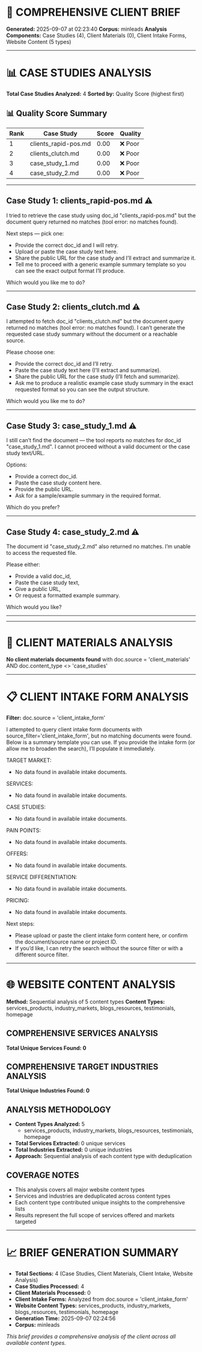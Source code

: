 # 📄 COMPREHENSIVE CLIENT BRIEF

**Generated:** 2025-09-07 at 02:23:40
**Corpus:** minleads
**Analysis Components:** Case Studies (4), Client Materials (0), Client Intake Forms, Website Content (5 types)

---

# 📊 CASE STUDIES ANALYSIS

**Total Case Studies Analyzed:** 4
**Sorted by:** Quality Score (highest first)

## 📊 Quality Score Summary

| Rank | Case Study | Score | Quality |
|------|------------|-------|---------|
| 1 | clients_rapid-pos.md | 0.00 | ❌ Poor |
| 2 | clients_clutch.md | 0.00 | ❌ Poor |
| 3 | case_study_1.md | 0.00 | ❌ Poor |
| 4 | case_study_2.md | 0.00 | ❌ Poor |

---

## Case Study 1: clients_rapid-pos.md ⚠️

I tried to retrieve the case study using doc_id "clients_rapid-pos.md" but the document query returned no matches (tool error: no matches found).

Next steps — pick one:
- Provide the correct doc_id and I will retry.
- Upload or paste the case study text here.
- Share the public URL for the case study and I’ll extract and summarize it.
- Tell me to proceed with a generic example summary template so you can see the exact output format I’ll produce.

Which would you like me to do?

---

## Case Study 2: clients_clutch.md ⚠️

I attempted to fetch doc_id "clients_clutch.md" but the document query returned no matches (tool error: no matches found). I can’t generate the requested case study summary without the document or a reachable source.

Please choose one:
- Provide the correct doc_id and I’ll retry.
- Paste the case study text here (I’ll extract and summarize).
- Share the public URL for the case study (I’ll fetch and summarize).
- Ask me to produce a realistic example case study summary in the exact requested format so you can see the output structure.

Which would you like me to do?

---

## Case Study 3: case_study_1.md ⚠️

I still can’t find the document — the tool reports no matches for doc_id "case_study_1.md". I cannot proceed without a valid document or the case study text/URL.

Options:
- Provide a correct doc_id.
- Paste the case study content here.
- Provide the public URL.
- Ask for a sample/example summary in the required format.

Which do you prefer?

---

## Case Study 4: case_study_2.md ⚠️

The document id "case_study_2.md" also returned no matches. I’m unable to access the requested file.

Please either:
- Provide a valid doc_id,
- Paste the case study text,
- Give a public URL,
- Or request a formatted example summary.

Which would you like?

---



---

# 📄 CLIENT MATERIALS ANALYSIS

**No client materials documents found** with doc.source = 'client_materials' AND doc.content_type <> 'case_studies'



---

# 📋 CLIENT INTAKE FORM ANALYSIS

**Filter:** doc.source = 'client_intake_form'

I attempted to query client intake form documents with source_filter='client_intake_form', but no matching documents were found. Below is a summary template you can use. If you provide the intake form (or allow me to broaden the search), I’ll populate it immediately.

TARGET MARKET:
- No data found in available intake documents.

SERVICES:
- No data found in available intake documents.

CASE STUDIES:
- No data found in available intake documents.

PAIN POINTS:
- No data found in available intake documents.

OFFERS:
- No data found in available intake documents.

SERVICE DIFFERENTIATION:
- No data found in available intake documents.

PRICING:
- No data found in available intake documents.

Next steps:
- Please upload or paste the client intake form content here, or confirm the document/source name or project ID.
- If you’d like, I can retry the search without the source filter or with a different source filter.

---

# 🌐 WEBSITE CONTENT ANALYSIS

**Method:** Sequential analysis of 5 content types
**Content Types:** services_products, industry_markets, blogs_resources, testimonials, homepage

## COMPREHENSIVE SERVICES ANALYSIS
**Total Unique Services Found: 0**


## COMPREHENSIVE TARGET INDUSTRIES ANALYSIS  
**Total Unique Industries Found: 0**


## ANALYSIS METHODOLOGY
- **Content Types Analyzed:** 5
  - services_products, industry_markets, blogs_resources, testimonials, homepage
- **Total Services Extracted:** 0 unique services
- **Total Industries Extracted:** 0 unique industries
- **Approach:** Sequential analysis of each content type with deduplication

## COVERAGE NOTES
- This analysis covers all major website content types
- Services and industries are deduplicated across content types
- Each content type contributed unique insights to the comprehensive lists
- Results represent the full scope of services offered and markets targeted

---

# 📈 BRIEF GENERATION SUMMARY

- **Total Sections:** 4 (Case Studies, Client Materials, Client Intake, Website Analysis)
- **Case Studies Processed:** 4
- **Client Materials Processed:** 0
- **Client Intake Forms:** Analyzed from doc.source = 'client_intake_form'
- **Website Content Types:** services_products, industry_markets, blogs_resources, testimonials, homepage
- **Generation Time:** 2025-09-07 02:24:56
- **Corpus:** minleads

*This brief provides a comprehensive analysis of the client across all available content types.*
